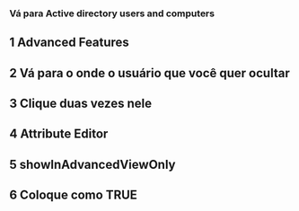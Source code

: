 


### Vá para Active directory users and computers


## 1 Advanced Features
## 2 Vá para o onde o usuário que você quer ocultar 
## 3 Clique duas vezes nele

## 4 Attribute Editor

## 5 showInAdvancedViewOnly
## 6 Coloque como TRUE





